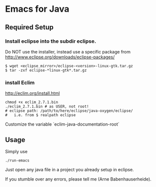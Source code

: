 Emacs for Java
==============


Required Setup
--------------

### Install eclipse into the subdir eclipse. 

Do NOT use the installer, instead use a specific package from http://www.eclipse.org/downloads/eclipse-packages/

    $ wget <eclipse_mirror>/eclipse-<version>-linux-gtk.tar.gz
    $ tar -zxf eclipse-*linux-gtk*.tar.gz

### install Eclim

http://eclim.org/install.html

    chmod +x eclim_2.7.1.bin
    ./eclim_2.7.1.bin # as USER, not root!
    # eclipse path: /path/to/here/eclipse/java-oxygen/eclipse/
	#   i.e. from $ realpath eclipse

Customize the variable ´eclim-java-documentation-root´

Usage
-----

Simply use

    ./run-emacs

Just open any java file in a project you already setup in eclipse.

If you stumble over any errors, please tell me (Arne Babenhauserheide).
